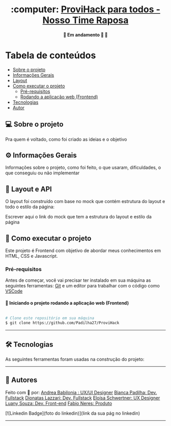 <h1 align="center">
     :computer: <a href="#" alt="ProviHack"> ProviHack para todos - Nosso Time Raposa </a>
</h1>


<h4 align="center">
	🚧   Em andamento 🚀 🚧
</h4>


Tabela de conteúdos
=================
<!--ts-->
   * [Sobre o projeto](#-sobre-o-projeto)
   * [Informações Gerais](#-informações-gerais)
   * [Layout](#-layout)
   * [Como executar o projeto](#-como-executar-o-projeto)
     * [Pré-requisitos](#pré-requisitos)
     * [Rodando a aplicação web (Frontend)](#user-content--rodando-a-aplicação-web-frontend)
   * [Tecnologias](#-tecnologias)
   * [Autor](#-autor)


## 💻 Sobre o projeto

Pra quem é voltado, como foi criado as ideias e o objetivo

## ⚙️ Informações Gerais

Informações sobre o projeto, como foi feito, o que usaram, dificuldades, o que conseguiu ou não implementar


## 🎨 Layout e API

O layout foi construído com base no mock que contém estrutura do layout e todo o estilo da página:

Escrever aqui o link do mock que tem a estrutura do layout e estilo da página 


## 🚀 Como executar o projeto

Este projeto é Frontend com objetivo de abordar meus conhecimentos em HTML, CSS e Javascript. 

### Pré-requisitos

Antes de começar, você vai precisar ter instalado em sua máquina as seguintes ferramentas:
[Git](https://git-scm.com) e um editor para trabalhar com o código como [VSCode](https://code.visualstudio.com/)


#### 🎲 Iniciando o projeto rodando a aplicação web (Frontend)

```bash

# Clone este repositório em sua máquina
$ git clone https://github.com/Padilha27/ProviHack


```

---

## 🛠 Tecnologias

As seguintes ferramentas foram usadas na construção do projeto:




---


## 🦸 Autores

Feito com 💜 por:
[Andrea Babilonia : UX/UI Designer](https://www.linkedin.com/in/babiloniandrea/)
[Bianca Padilha: Dev. Fullstack](https://www.linkedin.com/in/poesia-e-vida-23123620a/)
[Dionatas Lazzari: Dev. Fullstack](https://www.linkedin.com/in/dionatas-lazzari-dev/)
[Eloísa Schwertner: UX Designer](https://www.linkedin.com/in/eloisa-schwertner/)
[Luany Souza: Dev. Front-end](https://www.linkedin.com/in/luanyss/)
[Fabio Neres: Produto](https://www.linkedin.com/in/f%C3%A1bioneres/)

[![Linkedin Badge](foto do linkedin)](link da sua pág no linkedin) 








---
